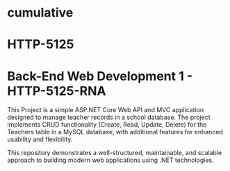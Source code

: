 # cumulative
# HTTP-5125
# Back-End Web Development 1 - HTTP-5125-RNA

This Project is a simple ASP.NET Core Web API and MVC application designed to manage teacher records in a school database. The project implements CRUD functionality (Create, Read, Update, Delete) for the Teachers table in a MySQL database, with additional features for enhanced usability and flexibility.

This repository demonstrates a well-structured, maintainable, and scalable approach to building modern web applications using .NET technologies.

